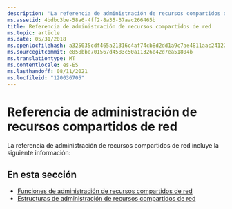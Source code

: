 ```yaml
---
description: 'La referencia de administración de recursos compartidos de red incluye la siguiente información:'
ms.assetid: 4bdbc3be-58a6-4ff2-8a35-37aac266465b
title: Referencia de administración de recursos compartidos de red
ms.topic: article
ms.date: 05/31/2018
ms.openlocfilehash: a325035cdf465a21316c4af74cb8d2dd1a9c7ae4811aac24122443cc120ecec0
ms.sourcegitcommit: e858bbe701567d4583c50a11326e42d7ea51804b
ms.translationtype: MT
ms.contentlocale: es-ES
ms.lasthandoff: 08/11/2021
ms.locfileid: "120036705"
---
```

# <a name="network-share-management-reference"></a>Referencia de administración de recursos compartidos de red

La referencia de administración de recursos compartidos de red incluye la siguiente información:

## <a name="in-this-section"></a>En esta sección

-   [Funciones de administración de recursos compartidos de red](network-share-management-functions.md)
-   [Estructuras de administración de recursos compartidos de red](network-share-management-structures.md)

 

 



